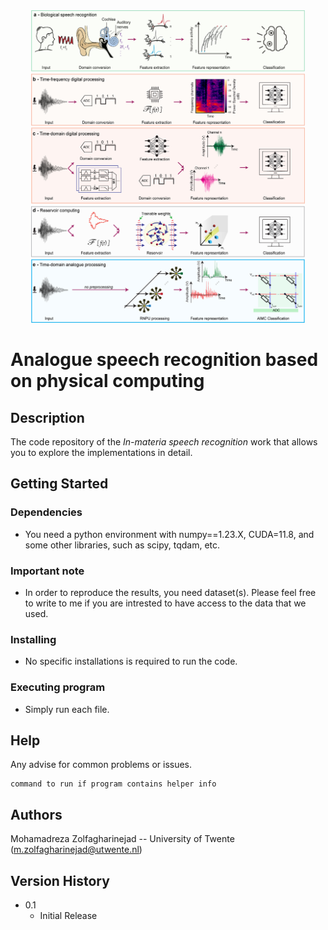 <div style="text-align: center;">
<img src="docs/cover.jpg" alt="cover" height="500"/>
</div>

# Analogue speech recognition based on physical computing

<!-- Simple overview of use/purpose. -->

## Description

The code repository of the _In-materia speech recognition_ work that allows you to explore the  implementations in detail.

## Getting Started

### Dependencies

* You need a python environment with numpy==1.23.X, CUDA=11.8, and some other libraries, such as scipy, tqdam, etc.

### Important note

* In order to reproduce the results, you need dataset(s). Please feel free to write to me if you are intrested to have access to the data that we used.

### Installing

* No specific installations is required to run the code.

### Executing program

* Simply run each file.

## Help

Any advise for common problems or issues.
```
command to run if program contains helper info
```

## Authors

Mohamadreza Zolfagharinejad -- University of Twente
(m.zolfagharinejad@utwente.nl)

## Version History


* 0.1
    * Initial Release

<!-- ## License -->

<!-- This project is licensed under the [NAME HERE] License - see the LICENSE.md file for details -->

<!-- ## Acknowledgments

Inspiration, code snippets, etc.
* [awesome-readme](https://github.com/matiassingers/awesome-readme)
* [PurpleBooth](https://gist.github.com/PurpleBooth/109311bb0361f32d87a2)
* [dbader](https://github.com/dbader/readme-template)
* [zenorocha](https://gist.github.com/zenorocha/4526327)
* [fvcproductions](https://gist.github.com/fvcproductions/1bfc2d4aecb01a834b46) -->